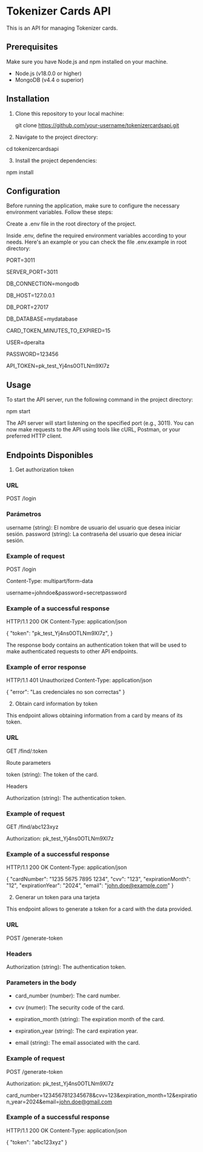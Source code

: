 # Tokenizer Cards API

This is an API for managing Tokenizer cards.

## Prerequisites

Make sure you have Node.js and npm installed on your machine.

- Node.js (v18.0.0 or higher)
- MongoDB (v4.4 o superior)

## Installation

1. Clone this repository to your local machine:

   git clone https://github.com/your-username/tokenizercardsapi.git

2. Navigate to the project directory:

cd tokenizercardsapi

3. Install the project dependencies:

npm install

## Configuration

Before running the application, make sure to configure the necessary environment variables. Follow these steps:

Create a .env file in the root directory of the project.

Inside .env, define the required environment variables according to your needs. Here's an example or you can check the file .env.example in root directory:

PORT=3011

SERVER_PORT=3011

DB_CONNECTION=mongodb

DB_HOST=127.0.0.1

DB_PORT=27017

DB_DATABASE=mydatabase

CARD_TOKEN_MINUTES_TO_EXPIRED=15

USER=dperalta

PASSWORD=123456

API_TOKEN=pk_test_Yj4ns0OTLNm9XI7z

## Usage

To start the API server, run the following command in the project directory:

npm start

The API server will start listening on the specified port (e.g., 3011). You can now make requests to the API using tools like cURL, Postman, or your preferred HTTP client.

## Endpoints Disponibles

1. Get authorization token

### URL
POST /login

### Parámetros
username (string): El nombre de usuario del usuario que desea iniciar sesión.
password (string): La contraseña del usuario que desea iniciar sesión.

### Example of request

POST /login

Content-Type: multipart/form-data

username=johndoe&password=secretpassword

### Example of a successful response

HTTP/1.1 200 OK
Content-Type: application/json

{
  "token": "pk_test_Yj4ns0OTLNm9XI7z",
}

The response body contains an authentication token that will be used to make authenticated requests to other API endpoints.

### Example of error response
HTTP/1.1 401 Unauthorized
Content-Type: application/json

{
  "error": "Las credenciales no son correctas"
}


2. Obtain card information by token

This endpoint allows obtaining information from a card by means of its token.

### URL

GET /find/:token

Route parameters

token (string): The token of the card.

Headers

Authorization (string): The authentication token.

### Example of request

GET /find/abc123xyz

Authorization: pk_test_Yj4ns0OTLNm9XI7z

### Example of a successful response

HTTP/1.1 200 OK
Content-Type: application/json

{
  "cardNumber": "1235 5675 7895 1234",
  "cvv": "123",
  "expirationMonth": "12",
  "expirationYear": "2024",
  "email": "john.doe@example.com"
}

2. Generar un token para una tarjeta

This endpoint allows to generate a token for a card with the data provided.

### URL

POST /generate-token

### Headers

Authorization (string): The authentication token.

### Parameters in the body

- card_number (number): The card number.

- cvv (numer): The security code of the card.

- expiration_month (string): The expiration month of the card.

- expiration_year (string): The card expiration year.

- email (string): The email associated with the card.

### Example of request

POST /generate-token

Authorization: pk_test_Yj4ns0OTLNm9XI7z

card_number=1234567812345678&cvv=123&expiration_month=12&expiration_year=2024&email=john.doe@gmail.com

### Example of a successful response

HTTP/1.1 200 OK
Content-Type: application/json

{
  "token": "abc123xyz"
}
